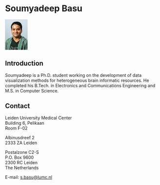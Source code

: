 # Soumyadeep Basu
![](../assets/img/Soomyadeep_Basu_small.jpg)

## Introduction
Soumyadeep is a Ph.D. student working on the development of data visualization methods for heterogeneous brain informatic resources. He completed his B.Tech. in Electronics and Communications Engineering and M.S. in Computer Science.

## Contact
Leiden University Medical Center<br>
Building 6, Pelikaan<br>
Room F-02<br>

Albinusdreef 2<br>
2333 ZA Leiden<br>

Postalzone C2-S<br>
P.O. Box 9600<br>
2300 RC Leiden<br>
The Netherlands

E-mail: s.basu@lumc.nl